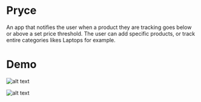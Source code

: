 # Pryce #

An app that notifies the user when a product they are tracking goes below or above a set price threshold. 
The user can add specific products, or track entire categories likes Laptops for example.

# Demo #

![alt text](https://user-images.githubusercontent.com/31578933/32419359-b8e89d92-c246-11e7-9a9f-5878485175e3.png)

![alt text](https://user-images.githubusercontent.com/31578933/32419360-c013b9bc-c246-11e7-957b-84cfddd0d72c.png)
